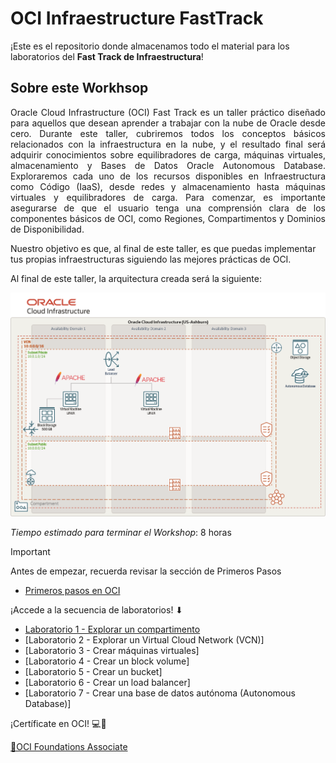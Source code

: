 # OCI Infraestructure FastTrack
  
¡Este es el repositorio donde almacenamos todo el material para los laboratorios del **Fast Track de Infraestructura**!

## Sobre este Workhsop
<p align="justify">
Oracle Cloud Infrastructure (OCI) Fast Track es un taller práctico diseñado para aquellos que desean aprender a trabajar con la nube de Oracle desde cero. Durante este taller, cubriremos todos los conceptos básicos relacionados con la infraestructura en la nube, y el resultado final será adquirir conocimientos sobre equilibradores de carga, máquinas virtuales, almacenamiento y Bases de Datos Oracle Autonomous Database. Exploraremos cada uno de los recursos disponibles en Infraestructura como Código (IaaS), desde redes y almacenamiento hasta máquinas virtuales y equilibradores de carga. Para comenzar, es importante asegurarse de que el usuario tenga una comprensión clara de los componentes básicos de OCI, como Regiones, Compartimentos y Dominios de Disponibilidad.

Nuestro objetivo es que, al final de este taller, es que puedas implementar tus propias infraestructuras siguiendo las mejores prácticas de OCI.
</p>

Al final de este taller, la arquitectura creada será la siguiente:

 ![imagen]( PrimerosPasos/imagenes/ft-architecture-gb.png)

_Tiempo estimado para terminar el Workshop_: 8 horas

> [!IMPORTANT]
> Antes de empezar, recuerda revisar la sección de Primeros Pasos

- [Primeros pasos en OCI](PrimerosPasos/Readme.md)
  
¡Accede a la secuencia de laboratorios! ⬇
- [Laboratorio 1 - Explorar un compartimento](https://github.com/kapvar9/oci-fastTrack-infraestructura/tree/main/Parte1)
- [Laboratorio 2 - Explorar un Virtual Cloud Network (VCN)]
- [Laboratorio 3 - Crear máquinas virtuales]
- [Laboratorio 4 - Crear un block volume]
- [Laboratorio 5 - Crear un bucket]
- [Laboratorio 6 - Crear un load balancer]
- [Laboratorio 7 - Crear una base de datos autónoma (Autonomous Database)]



<p>¡Certíficate en OCI! 💻🚀</p>

<a href="https://mylearn.oracle.com/ou/learning-path/become-an-oci-foundations-associate-2023/122043"> 🏅OCI Foundations Associate</a>
